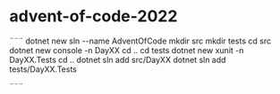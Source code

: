 # advent-of-code-2022


¨¨¨
dotnet new sln --name AdventOfCode
mkdir src
mkdir tests
cd src
dotnet new console -n DayXX
cd ..
cd tests
dotnet new xunit -n DayXX.Tests
cd ..
dotnet sln add src/DayXX
dotnet sln add tests/DayXX.Tests



¨¨¨